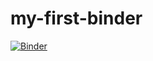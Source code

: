 # my-first-binder

[![Binder](https://mybinder.org/badge_logo.svg)](https://mybinder.org/v2/gh/https%3A%2F%2Fmybinder.org%2Fv2%2Fgh%2Fsenamile-dlamini%2Fmy-first-binder/master)
